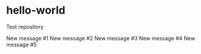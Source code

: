 # hello-world
Test repository

New message #1
New message #2
New message #3
New message #4
New message #5
